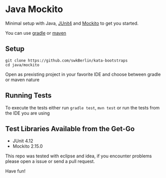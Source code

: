 # Java Mockito

Minimal setup with Java, [JUnit4](https://junit.org/junit4/) and [Mockito](http://site.mockito.org/) to get you started.

You can use [gradle](https://gradle.org/) or [maven](https://maven.apache.org/)

## Setup

    git clone https://github.com/swkBerlin/kata-bootstraps
    cd java/mockito

Open as prexisting project in your favorite IDE and choose between gradle or maven nature

## Running Tests

To execute the tests either run `gradle test`, `mvn test` or run the tests from the IDE you are using

## Test Libraries Available from the Get-Go
- JUnit 4.12
- Mockito 2.15.0

This repo was tested with eclipse and idea, if you encounter problems please open a issue or send a pull request.

Have fun!

